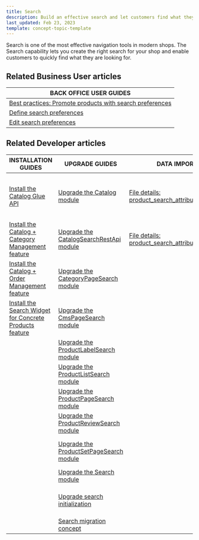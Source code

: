 ```yaml
---
title: Search
description: Build an effective search and let customers find what they are looking for.
last_updated: Feb 23, 2023
template: concept-topic-template
---
```


Search is one of the most effective navigation tools in modern shops. The Search capability lets you create the right search for your shop and enable customers to quickly find what they are looking for.

## Related Business User articles

|BACK OFFICE USER GUIDES|
|---|
| [Best practices: Promote products with search preferences](/docs/pbc/all/search/{{page.version}}/manage-in-the-back-office/best-practices-promote-products-with-search-preferences.html) |
| [Define search preferences](/docs/pbc/all/search/{{page.version}}/manage-in-the-back-office/define-search-preferences.html) |
| [Edit search preferences](/docs/pbc/all/search/{{page.version}}/manage-in-the-back-office/edit-search-preferences.html) |

## Related Developer articles

| INSTALLATION GUIDES  | UPGRADE GUIDES | DATA IMPORT | GLUE API GUIDES  | TUTORIALS AND HOWTOS | BEST PRACTICES |
|---------|---------|-|-|-|-|
| [Install the Catalog Glue API](/docs/pbc/all/product-information-management/{{page.version}}/install-and-upgrade/install-glue-api/install-the-catalog-glue-api.html)  | [Upgrade the Catalog module](/docs/pbc/all/search/{{page.version}}/install-and-upgrade/upgrade-modules/upgrade-the-catalog-module.html) | [File details: product_search_attribute_map.csv](/docs/pbc/all/search/{{page.version}}/import-data/file-details-product-search-attribute-map.csv.html) | [Searching the product catalog](/docs/pbc/all/search/{{page.version}}/manage-using-glue-api/glue-api-search-the-product-catalog.html) | [Tutorial: Content and search - attribute-cart-based catalog personalization](/docs/pbc/all/search/{{page.version}}/tutorials-and-howtos/tutorial-content-and-search-attribute-cart-based-catalog-personalization/tutorial-content-and-search-attribute-cart-based-catalog-personalization.html) | [Data-driven ranking](/docs/pbc/all/search/{{page.version}}/best-practices/data-driven-ranking.html) |
| [Install the Catalog + Category Management feature](/docs/pbc/all/search/{{page.version}}/install-and-upgrade/install-features/install-the-catalog-category-management-feature.html) | [Upgrade the CatalogSearchRestApi module](/docs/pbc/all/search/{{page.version}}/install-and-upgrade/upgrade-modules/upgrade-the-catalogsearchrestapi–module.html) | [File details: product_search_attribute.csv](/docs/pbc/all/search/{{page.version}}/import-data/file-details-product-search-attribute.csv.html) | [Retrieving autocomplete and search suggestions](/docs/scos/dev/glue-api-guides/{{page.version}}/retrieving-autocomplete-and-search-suggestions.html)  | [Tutorial: Boosting cart-based search](/docs/pbc/all/search/{{page.version}}/tutorials-and-howtos/tutorial-content-and-search-attribute-cart-based-catalog-personalization/tutorial-boosting-cart-based-search.html) | [Full-text search](/docs/pbc/all/search/{{page.version}}/best-practices/full-text-search.html) |
| [Install the Catalog + Order Management feature](/docs/pbc/all/search/{{page.version}}/install-and-upgrade/install-features/install-the-catalog-order-management-feature.html) | [Upgrade the CategoryPageSearch module](/docs/pbc/all/search/{{page.version}}/install-and-upgrade/upgrade-modules/upgrade-the-categorypagesearch–module.html) | | | [Configure a search query](/docs/pbc/all/search/{{page.version}}/tutorials-and-howtos/configure-a-search-query.html) | [Generic faceted search](/docs/pbc/all/search/{{page.version}}/best-practices/generic-faceted-search.html) |
| [Install the Search Widget for Concrete Products feature](/docs/pbc/all/search/{{page.version}}/install-and-upgrade/install-features-and-glue-api/install-the-search-widget-for-concrete-products.html) |  [Upgrade the CmsPageSearch module](/docs/pbc/all/search/{{page.version}}/install-and-upgrade/upgrade-modules/upgrade-the-cmspagesearch–module.html) | | | [Configure Elasticsearch](/docs/pbc/all/search/{{page.version}}/tutorials-and-howtos/configure-elasticsearch.html) | [Multi-term autocompletion](/docs/pbc/all/search/{{page.version}}/best-practices/multi-term-auto-completion.html) |
| |  [Upgrade the ProductLabelSearch module](/docs/pbc/all/search/{{page.version}}/install-and-upgrade/upgrade-modules/upgrade-the-productlabelsearch–module.html) | | | [Configure search features](/docs/pbc/all/search/{{page.version}}/tutorials-and-howtos/configure-search-features.html) | [Naive product centric approach](/docs/pbc/all/search/{{page.version}}/best-practices/naive-product-centric-approach.html) |
| |  [Upgrade the ProductListSearch module](/docs/pbc/all/search/{{page.version}}/install-and-upgrade/upgrade-modules/upgrade-the-productlistsearch–module.html) | | | [Configure search for multi-currency](/docs/pbc/all/search/{{page.version}}/tutorials-and-howtos/configure-search-for-multi-currency.html) | [On-site search](/docs/pbc/all/search/{{page.version}}/best-practices/on-site-search.html) |
| |  [Upgrade the ProductPageSearch module](/docs/pbc/all/search/{{page.version}}/install-and-upgrade/upgrade-modules/upgrade-the-productpagesearch–module.html) | | | [Expand search data](/docs/pbc/all/search/{{page.version}}/tutorials-and-howtos/expand-search-data.html) | [Other best practices](/docs/pbc/all/search/{{page.version}}/best-practices/other-best-practices.html) |
| |  [Upgrade the ProductReviewSearch module](/docs/pbc/all/search/{{page.version}}/install-and-upgrade/upgrade-modules/upgrade-the-productreviewsearch–module.html) | | | [Facet filter overview and configuration](/docs/pbc/all/search/{{page.version}}/tutorials-and-howtos/facet-filter-overview-and-configuration.html) | [Personalization - dynamic pricing](/docs/pbc/all/search/{{page.version}}/best-practices/docs/pbc/all/search/{{page.version}}/best-practices/personalization-dynamic-pricing.html) |
| |  [Upgrade the ProductSetPageSearch module](/docs/pbc/all/search/{{page.version}}/install-and-upgrade/upgrade-modules/upgrade-the-productsetpagesearch–module.html) | | | [Tutorial: Integrate any search engine into a project](/docs/pbc/all/search/{{page.version}}/tutorials-and-howtos/tutorial-integrate-any-search-engine-into-a-project.html) | [Precise search by super attributes](/docs/pbc/all/search/{{page.version}}/best-practices/precise-search-by-super-attributes.html) |
| | [Upgrade the Search module](/docs/pbc/all/search/{{page.version}}/install-and-upgrade/upgrade-modules/upgrade-the-search–module.html) | | | | [Simple spelling suggestions](/docs/pbc/all/search/{{page.version}}/best-practices/simple-spelling-suggestions.html) |
| | [Upgrade search initialization](/docs/pbc/all/search/{{page.version}}/install-and-upgrade/upgrade-search-initialization.html) | | | | [Usage-driven schema and document structure](/docs/pbc/all/search/{{page.version}}/best-practices/usage-driven-schema-and-document-structure.html) |
| | [Search migration concept](/docs/pbc/all/search/{{page.version}}/install-and-upgrade/search-migration-concept.html) | | | | |
